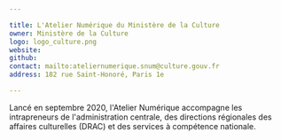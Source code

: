 ```yaml
---

title: L'Atelier Numérique du Ministère de la Culture 
owner: Ministère de la Culture 
logo: logo_culture.png
website:
github:
contact: mailto:ateliernumerique.snum@culture.gouv.fr
address: 182 rue Saint-Honoré, Paris 1e

---
```


Lancé en septembre 2020, l'Atelier Numérique accompagne les intrapreneurs de l'administration centrale, des directions régionales des affaires culturelles (DRAC) et des services à compétence nationale.

